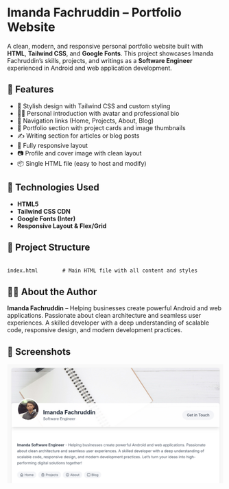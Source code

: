 # Imanda Fachruddin – Portfolio Website

A clean, modern, and responsive personal portfolio website built with **HTML**, **Tailwind CSS**, and **Google Fonts**. This project showcases Imanda Fachruddin’s skills, projects, and writings as a **Software Engineer** experienced in Android and web application development.

## 🌟 Features

- 🎨 Stylish design with Tailwind CSS and custom styling
- 🧑‍💼 Personal introduction with avatar and professional bio
- 🧭 Navigation links (Home, Projects, About, Blog)
- 💼 Portfolio section with project cards and image thumbnails
- ✍️ Writing section for articles or blog posts
- 📱 Fully responsive layout
- 📷 Profile and cover image with clean layout
- 📦 Single HTML file (easy to host and modify)

## 🚀 Technologies Used

- **HTML5**
- **Tailwind CSS CDN**
- **Google Fonts (Inter)**
- **Responsive Layout & Flex/Grid**

## 📁 Project Structure

```

index.html        # Main HTML file with all content and styles

```

## 🧑‍💼 About the Author

**Imanda Fachruddin** – Helping businesses create powerful Android and web applications. Passionate about clean architecture and seamless user experiences. A skilled developer with a deep understanding of scalable code, responsive design, and modern development practices.

## 📸 Screenshots

![Screenshot](screenshot.png)

